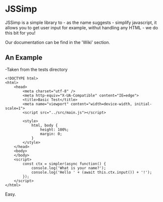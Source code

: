 # JSSimp

JSSimp is a simple library to - as the name suggests - simplify javascript, it allows you to get user input for example, withut handling any HTML - we do this bit for you!

Our documentation can be find in the 'Wiki' section.

## An Example
-Taken from the tests directory
```
<!DOCTYPE html>
<html>
    <head>
        <meta charset="utf-8" />
        <meta http-equiv="X-UA-Compatible" content="IE=edge">
        <title>Basic Test</title>
        <meta name="viewport" content="width=device-width, initial-scale=1">
        <script src="../src/main.js"></script>

        <style>
            html, body {
                height: 100%;
                margin: 0;
            }
        </style>
    </head>
    <body>
    </body>
    <script>
        const ctx = simpler(async function() {
            console.log('What is your name?');
            console.log('Hello ' + (await this.ctx.input()) + '!');
        });
    </script>
</html>
```
Easy.
